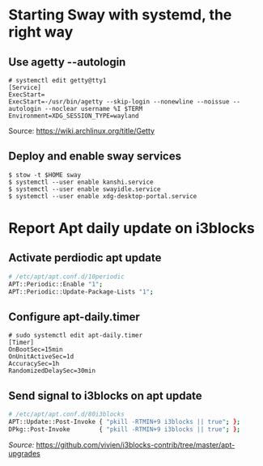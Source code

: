 # Starting Sway with systemd, the right way

## Use agetty --autologin

```console
# systemctl edit getty@tty1
[Service]
ExecStart=
ExecStart=-/usr/bin/agetty --skip-login --nonewline --noissue --autologin --noclear username %I $TERM
Environment=XDG_SESSION_TYPE=wayland
```

Source: https://wiki.archlinux.org/title/Getty

## Deploy and enable sway services

```console
$ stow -t $HOME sway
$ systemctl --user enable kanshi.service
$ systemctl --user enable swayidle.service
$ systemctl --user enable xdg-desktop-portal.service
```

# Report Apt daily update on i3blocks

## Activate perdiodic apt update

```sh
# /etc/apt/apt.conf.d/10periodic
APT::Periodic::Enable "1";
APT::Periodic::Update-Package-Lists "1";
```

## Configure apt-daily.timer

```console
# sudo systemctl edit apt-daily.timer
[Timer]
OnBootSec=15min
OnUnitActiveSec=1d
AccuracySec=1h
RandomizedDelaySec=30min
```

## Send signal to i3blocks on apt update

```sh
# /etc/apt/apt.conf.d/80i3blocks
APT::Update::Post-Invoke { "pkill -RTMIN+9 i3blocks || true"; };
DPkg::Post-Invoke        { "pkill -RTMIN+9 i3blocks || true"; };
```

_Source:_ <https://github.com/vivien/i3blocks-contrib/tree/master/apt-upgrades>
